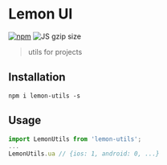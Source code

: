 # Lemon UI
[![npm](https://img.shields.io/npm/v/lemon-utils.svg?maxAge=3600)](https://www.npmjs.com/package/lemon-utils)
![JS gzip size](http://img.badgesize.io/lemon-fe/lemon-utils/master/lib/index.js.svg?compression=gzip&label=gzip%20size:%20JS)
> utils for projects

## Installation
```shell
npm i lemon-utils -s
```

## Usage

```javascript
import LemonUtils from 'lemon-utils';
...
LemonUtils.ua // {ios: 1, android: 0, ...}
```
